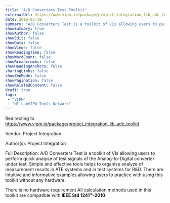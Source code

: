 ```yaml
---
title: "A/D Converters Test Toolkit"
externalUrl: https://www.vipm.io/package/project_integration_lib_adc_toolkit
date: 2016-05-19
summary: "A/D Converters Test is a toolkit of VIs allowing users to perform quick analyse of test signals of the Analog-to-Digital converter under test."
showSummary: true
showAuthor: false
showEdit: false
showData: false
showViews: false
showReadingTime: false
showWordCount: false
showBreadcrumbs: false
showHeadingAnchors: false
sharingLinks: false
showZenMode: false
showPagination: false
showRelatedContent: false
draft: true
tags:
 - "VIPM"
 - "NI LabVIEW Tools Network"
---
```


Redirecting to https://www.vipm.io/package/project_integration_lib_adc_toolkit

Vendor: Project Integration

Author(s): Project Integration
 
Full Description:
A/D Converters Test is a toolkit of VIs allowing users to perform quick analyse of test signals of the Analog-to-Digital converter under test. Simple and effective tools helps to organise analyze of measurement results in ATE systems and in test systems for R&D.
There are intuitive and informative examples allowing users to practice with using this toolkit without any hardware.

There is no hardware requirement 
All calculation methods used in this toolkit are compatible with **IEEE Std 1241™-2010**.